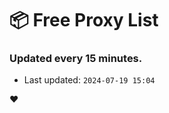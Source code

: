 # :package: Free Proxy List
### Updated every 15 minutes.

- Last updated: `2024-07-19 15:04`

:heart:
